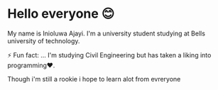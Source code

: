 
<h1>Hello everyone 😊</h1>
My name is Inioluwa Ajayi. I'm a university student studying at Bells university of technology. <p>⚡ Fun fact: ... I'm studying Civil Engineering but has taken a liking into programming❤️.</p>
<p>Though i'm still a rookie i hope to learn alot from evreryone</p> 
